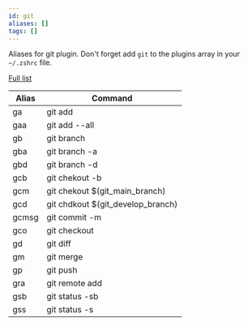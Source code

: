 ```yaml
---
id: git
aliases: []
tags: []
---
```


Aliases for git plugin.
Don't forget add `git` to the plugins array in your `~/.zshrc` file.

[Full list](https://github.com/ohmyzsh/ohmyzsh/tree/master/plugins/git)

| Alias | Command                           |
| ----- | --------------------------------- |
| ga    | git add                           |
| gaa   | git add --all                     |
| gb    | git branch                        |
| gba   | git branch -a                     |
| gbd   | git branch -d                     |
| gcb   | git chekout -b                    |
| gcm   | git chekout $(git_main_branch)    |
| gcd   | git chdkout $(git_develop_branch) |
| gcmsg | git commit -m                     |
| gco   | git checkout                      |
| gd    | git diff                          |
| gm    | git merge                         |
| gp    | git push                          |
| gra   | git remote add                    |
| gsb   | git status -sb                    |
| gss   | git status -s                     |
